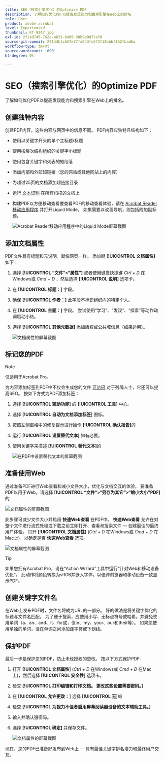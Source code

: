 ```yaml
---
title: SEO（搜索引擎优化）的Optimize PDF
description: 了解如何优化PDF以提高发现能力和搜索引擎在Web上的排名
role: User
product: adobe acrobat
level: Experienced
thumbnail: KT-9347.jpg
exl-id: 2f24d745-762a-4631-8495-08b9e9d77af0
source-git-commit: 2f144b3c657e77fa043fe572f18bbbf162fbad6a
workflow-type: tm+mt
source-wordcount: '690'
ht-degree: 0%

---
```


# SEO（搜索引擎优化）的Optimize PDF

了解如何优化PDF以提高发现能力和搜索引擎在Web上的排名。

## 创建独特内容

创建PDF内容，这些内容与网页中的信息不同。 PDF内容应独特且结构如下：

* 使用以关键字开头的单个主标题/标题
* 使用按层次结构组织的关键字小标题
* 使用包含关键字和列表的短段落
* 添加内部和外部超链接（您的网站或其他网站上的内容）
* 为超过25页的文档添加超链接目录
* 运行 [文本识别](https://experienceleague.adobe.com/docs/document-cloud-learn/acrobat-learning/getting-started/scan-and-ocr.html) 在所有扫描的文档上
* 构建PDF以方便移动查看要查看PDF的移动查看体验，请在 [Acrobat Reader移动应用程序](https://www.adobe.com/acrobat/mobile/acrobat-reader.html) 并打开Liquid Mode。 如果需要以改善导航，则包括附加副标题。

   ![Acrobat Reader移动应用程序中的Liquid Mode屏幕截图](../assets/optimizeseo1.png)

## 添加文档属性

PDF文件具有标题和元说明，就像网页一样。 添加键 **[!UICONTROL 文档属性]** 如下：

1. 选择 **[!UICONTROL “文件”>“属性”]** 或者使用键盘快捷键 *Ctrl + D* 在Windows或 *Cmd + D* ，然后选择 **[!UICONTROL 说明]** 选项卡。
1. 在 **[!UICONTROL 标题：]** 字段。
1. 确保 **[!UICONTROL 作者：]** 此字段不标识组织内的特定个人。
1. 在 **[!UICONTROL 主题：]** 字段。
尝试使用“学习”、“发现”、“探索”等动作动词启动小结。
1. 选择 **[!UICONTROL 其他元数据]** 添加版权或公共域信息（如果适用）。

   ![文档属性的屏幕截图](../assets/optimizeseo2.png)

## 标记您的PDF

>[!NOTE]
>
>仅适用于Acrobat Pro。

为内容添加标签到PDF中不仅会生成您的文件 [可访问](https://experienceleague.adobe.com/docs/document-cloud-learn/acrobat-learning/advanced-tasks/accessibility.html) 对于残障人士，它还可以提高SEO。 按如下方式为PDF添加标签：

1. 选择 **[!UICONTROL 辅助功能]** 的 **[!UICONTROL 工具]** 中心。
1. 选择 **[!UICONTROL 自动为文档添加标签]** 图标。
1. 按照左侧窗格中的修复提示进行操作 **[!UICONTROL 确认报告]**&#x200B;的
1. 运行 **[!UICONTROL 设置替代文本]** 如有必要。
1. 使用关键字来描述 **[!UICONTROL 替代文本]**&#x200B;的

   ![在PDF中设置替代文本的屏幕截图](../assets/optimizeseo3.png)

## 准备使用Web

通过准备PDF进行Web查看和减小文件大小，优化与文档交互的体验。 要准备PDF以用于Web，请选择 **[!UICONTROL “文件”>“另存为其它”>“缩小大小”PDF]**&#x200B;的

![文档属性的屏幕截图](../assets/optimizeseo4.png)

此步骤可减少文件大小并启用 **快速Web查看** 在PDF中。 **快速Web查看** 允许在对整个文件进行流式处理或下载之前立即打开、查看和搜索文件 — 创建最佳的最终用户体验。 打开 **[!UICONTROL 文档属性]** (*Ctrl + D* 在Windows或 *Cmd + D* 在Mac上)，以确定是否 **快速Web查看** 选项。

![文档属性的屏幕截图](../assets/optimizeseo5.png)

>[!TIP]
>
>如果您拥有Acrobat Pro，请在“Action Wizard”工具中运行“针对Web和移动设备优化”。 此动作将颜色转换为sRGB并嵌入字体，以便跨浏览器和移动设备一致显示PDF。

## 创建关键字文件名

在Web上发布PDF时，文件名将成为URL的一部分。 好的做法是将关键字优化的标题与文件名匹配。 为了便于搜索，应使用小写、无标点符号或哈希，并避免使用单词（a、an、and、it、for或，但in、my、your、our和their等）。 如果您使用单独的单词，请在单词之间添加连字符或下划线。

## 保护PDF

最后一步是保护您的PDF，防止未经授权的更改。 按以下方式保护PDF:

1. 打开 **[!UICONTROL 文档属性]** (*Ctrl + D* 在Windows或 *Cmd + D* 在Mac上)，然后选择 **[!UICONTROL 安全性]** 选项卡。
1. 检查 **[!UICONTROL 打印编辑和打印文档。 更改这些设置需要密码。]**
1. 在 **[!UICONTROL 允许更改：]** 选择 **[!UICONTROL 无]**&#x200B;的
1. 检查 **[!UICONTROL 为视力不佳者启用屏幕阅读器设备的文本辅助工具。]**
1. 输入并确认强密码。
1. 选择 **[!UICONTROL 确定]** 并保存文件。

   ![文档属性的屏幕截图](../assets/optimizeseo6.png)

现在，您的PDF已准备好发布到Web上 — 具有最佳关键字排名潜力和最终用户交互。
